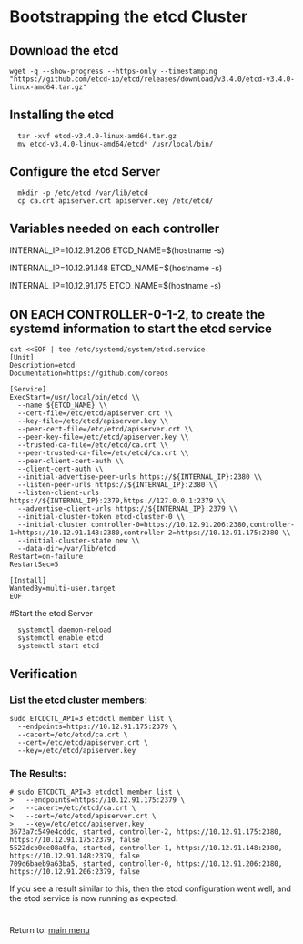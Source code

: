 # Bootstrapping the etcd Cluster

## Download the etcd 
```
wget -q --show-progress --https-only --timestamping "https://github.com/etcd-io/etcd/releases/download/v3.4.0/etcd-v3.4.0-linux-amd64.tar.gz"
```
## Installing the etcd
```
  tar -xvf etcd-v3.4.0-linux-amd64.tar.gz
  mv etcd-v3.4.0-linux-amd64/etcd* /usr/local/bin/
```
## Configure the etcd Server
```
  mkdir -p /etc/etcd /var/lib/etcd
  cp ca.crt apiserver.crt apiserver.key /etc/etcd/
```
## Variables needed on each controller

INTERNAL_IP=10.12.91.206
ETCD_NAME=$(hostname -s)

INTERNAL_IP=10.12.91.148
ETCD_NAME=$(hostname -s)

INTERNAL_IP=10.12.91.175
ETCD_NAME=$(hostname -s)

## ON EACH CONTROLLER-0-1-2, to create the systemd information to start the etcd service
```
cat <<EOF | tee /etc/systemd/system/etcd.service
[Unit]
Description=etcd
Documentation=https://github.com/coreos

[Service]
ExecStart=/usr/local/bin/etcd \\
  --name ${ETCD_NAME} \\
  --cert-file=/etc/etcd/apiserver.crt \\
  --key-file=/etc/etcd/apiserver.key \\
  --peer-cert-file=/etc/etcd/apiserver.crt \\
  --peer-key-file=/etc/etcd/apiserver.key \\
  --trusted-ca-file=/etc/etcd/ca.crt \\
  --peer-trusted-ca-file=/etc/etcd/ca.crt \\
  --peer-client-cert-auth \\
  --client-cert-auth \\
  --initial-advertise-peer-urls https://${INTERNAL_IP}:2380 \\
  --listen-peer-urls https://${INTERNAL_IP}:2380 \\
  --listen-client-urls https://${INTERNAL_IP}:2379,https://127.0.0.1:2379 \\
  --advertise-client-urls https://${INTERNAL_IP}:2379 \\
  --initial-cluster-token etcd-cluster-0 \\
  --initial-cluster controller-0=https://10.12.91.206:2380,controller-1=https://10.12.91.148:2380,controller-2=https://10.12.91.175:2380 \\
  --initial-cluster-state new \\
  --data-dir=/var/lib/etcd
Restart=on-failure
RestartSec=5

[Install]
WantedBy=multi-user.target
EOF
```


#Start the etcd Server
```
  systemctl daemon-reload
  systemctl enable etcd
  systemctl start etcd
```


## Verification
### List the etcd cluster members:
```
sudo ETCDCTL_API=3 etcdctl member list \
  --endpoints=https://10.12.91.175:2379 \
  --cacert=/etc/etcd/ca.crt \
  --cert=/etc/etcd/apiserver.crt \
  --key=/etc/etcd/apiserver.key
```
### The Results:
```
# sudo ETCDCTL_API=3 etcdctl member list \
>   --endpoints=https://10.12.91.175:2379 \
>   --cacert=/etc/etcd/ca.crt \
>   --cert=/etc/etcd/apiserver.crt \
>   --key=/etc/etcd/apiserver.key
3673a7c549e4cddc, started, controller-2, https://10.12.91.175:2380, https://10.12.91.175:2379, false
5522dcb0ee08a0fa, started, controller-1, https://10.12.91.148:2380, https://10.12.91.148:2379, false
709d6baeb9a63ba5, started, controller-0, https://10.12.91.206:2380, https://10.12.91.206:2379, false
```
If you see a result similar to this, then the etcd configuration went well, and the etcd service is now running as expected. 

# 
Return to: [main menu](https://github.com/jimenezcorzo/Kubernetes-The-Hard-Way-15.3-LXC/blob/master/Readme.md)
